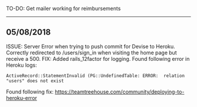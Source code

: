 TO-DO:
    Get mailer working for reimbursements

---
05/08/2018
---
ISSUE: Server Error when trying to push commit for Devise to Heroku. 
Correctly redirected to /users/sign_in when visiting the home page but receive a 500.
FIX: 
Added rails_12factor for logging.
Found following error in Heroku logs:

    ActiveRecord::StatementInvalid (PG::UndefinedTable: ERROR:  relation "users" does not exist
    
Found following fix: https://teamtreehouse.com/community/deploying-to-heroku-error